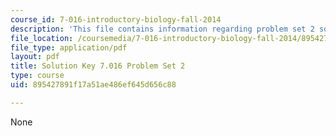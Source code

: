 ```yaml
---
course_id: 7-016-introductory-biology-fall-2014
description: 'This file contains information regarding problem set 2 solution. '
file_location: /coursemedia/7-016-introductory-biology-fall-2014/895427891f17a51ae486ef645d656c88_MIT7_016F14_Pset2S.pdf
file_type: application/pdf
layout: pdf
title: Solution Key 7.016 Problem Set 2
type: course
uid: 895427891f17a51ae486ef645d656c88

---
```

None